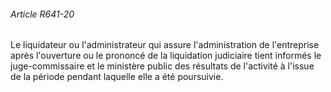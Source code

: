 ###### Article R641-20

Le liquidateur ou l'administrateur qui assure l'administration de l'entreprise après l'ouverture ou le prononcé de la liquidation judiciaire tient informés le juge-commissaire et le ministère public des résultats de l'activité à l'issue de la période pendant laquelle elle a été poursuivie.

